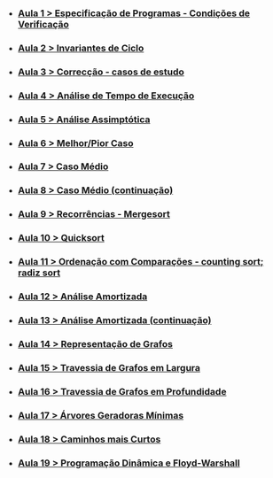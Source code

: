 * ### [Aula 1 > Especificação de Programas - Condições de Verificação](https://www.dropbox.com/sh/h29s8e8o0scl3sj/AACu3lzz3h9QyWDSw_0hw8GMa/Aula1%20especifica%C3%A7%C3%A3o%20de%20programas%20%3A%3A%20condi%C3%A7%C3%B5es%20de%20verifica%C3%A7%C3%A3o?dl=0&subfolder_nav_tracking=1)
* ### [Aula 2 > Invariantes de Ciclo](https://www.dropbox.com/sh/h29s8e8o0scl3sj/AACCF09aq957X8OGEUSwFXGYa/Aula2%20invariantes%20de%20ciclo?dl=0&subfolder_nav_tracking=1)
* ### [Aula 3 > Correcção - casos de estudo](https://www.dropbox.com/sh/h29s8e8o0scl3sj/AADQHieF5CSNAR_jUykQCZ4Ga/Aula3%20correc%C3%A7%C3%A3o%20%3A%3A%20casos%20de%20estudo?dl=0&subfolder_nav_tracking=1)
* ### [Aula 4 > Análise de Tempo de Execução](https://www.dropbox.com/sh/h29s8e8o0scl3sj/AAB9T9VwnzZW9-Vs7yaGa-GPa/Aula4%20an%C3%A1lise%20de%20tempo%20de%20execu%C3%A7%C3%A3o?dl=0&subfolder_nav_tracking=1)
* ### [Aula 5 > Análise Assimptótica](https://www.dropbox.com/sh/h29s8e8o0scl3sj/AABPis4yoFAEMZbgeJGK7I2Sa/Aula5%20an%C3%A1lise%20assimpt%C3%B3tica?dl=0&subfolder_nav_tracking=1)
* ### [Aula 6 > Melhor/Pior Caso](https://www.dropbox.com/sh/h29s8e8o0scl3sj/AAAEA1hQst92kQVYethN-Q48a/Aula6%20melhor%20%3A%20pior%20caso?dl=0&subfolder_nav_tracking=1)
* ### [Aula 7 > Caso Médio](https://www.dropbox.com/sh/h29s8e8o0scl3sj/AACsdhVmj1GFCbCyzFx9bsU3a/Aula7%20caso%20m%C3%A9dio?dl=0&subfolder_nav_tracking=1)
* ### [Aula 8 > Caso Médio (continuação)](https://www.dropbox.com/sh/h29s8e8o0scl3sj/AADtx1A8gc5fT1XMBvp7g2T0a/Aula8%20caso%20m%C3%A9dio?dl=0&subfolder_nav_tracking=1)
* ### [Aula 9 > Recorrências - Mergesort](https://www.dropbox.com/sh/h29s8e8o0scl3sj/AACkkUN60XjcPu8paRXqnNyga/Aula9%20recorr%C3%AAncias%20%3A%3A%20mergesort?dl=0&subfolder_nav_tracking=1)
* ### [Aula 10 > Quicksort](https://www.dropbox.com/sh/h29s8e8o0scl3sj/AABnWM2NM6JYKC8cu22EaJgQa/Aula10%20quicksort?dl=0&subfolder_nav_tracking=1)
* ### [Aula 11 > Ordenação com Comparações - counting sort; radiz sort](https://www.dropbox.com/sh/h29s8e8o0scl3sj/AABC4mwM6xJFIDMVDIXa3c11a/Aula11%20ordena%C3%A7%C3%A3o%20com%20compara%C3%A7%C3%B5es%20%3A%3A%20counting%20sort%20%3A%3A%20radix%20sort?dl=0&subfolder_nav_tracking=1)
* ### [Aula 12 > Análise Amortizada](https://www.dropbox.com/sh/h29s8e8o0scl3sj/AAAMgtkhRBakeMbzYIcK0U9Ia/Aula12%20an%C3%A1lise%20amortizada?dl=0&subfolder_nav_tracking=1)
* ### [Aula 13 > Análise Amortizada (continuação)](https://www.dropbox.com/sh/h29s8e8o0scl3sj/AABx-aM_0Add5dAQaMOrEbw_a/Aula13%20an%C3%A1lise%20amortizada?dl=0&subfolder_nav_tracking=1)
* ### [Aula 14 > Representação de Grafos](https://www.dropbox.com/sh/h29s8e8o0scl3sj/AADx70JY3zl1RuCrH6GBgBhga/Aula14%20representa%C3%A7%C3%A3o%20de%20grafos?dl=0&subfolder_nav_tracking=1)
* ### [Aula 15 > Travessia de Grafos em Largura](https://www.dropbox.com/sh/h29s8e8o0scl3sj/AADJ2j-g6Ea0I0FgqlEzsUp3a/Aula15%20travessia%20de%20grafos%20em%20largura?dl=0&subfolder_nav_tracking=1)
* ### [Aula 16 > Travessia de Grafos em Profundidade](https://www.dropbox.com/sh/h29s8e8o0scl3sj/AAApWDN8bjZkgOK8ySBqOfLna/Aula16%20travessia%20de%20grafos%20em%20profundidade?dl=0&subfolder_nav_tracking=1)
* ### [Aula 17 > Árvores Geradoras Mínimas](https://www.dropbox.com/sh/h29s8e8o0scl3sj/AABho0LEvaQt18DNUBxbpgIfa/Aula17%20%C3%A1rvores%20geradoras%20m%C3%ADnimas?dl=0&subfolder_nav_tracking=1)
* ### [Aula 18 > Caminhos mais Curtos](https://www.dropbox.com/sh/h29s8e8o0scl3sj/AAB5qpBQTNVGdXwQCATj79Cia/Aula18%20caminhos%20mais%20curtos?dl=0&subfolder_nav_tracking=1)
* ### [Aula 19 >  Programação Dinâmica e Floyd-Warshall](https://www.dropbox.com/sh/h29s8e8o0scl3sj/AADR4hGA0HOZ4ZJS8_feQIKZa/Aula19%20progr%20dinamica%20e%20Floyd-Warshall?dl=0&subfolder_nav_tracking=1)
